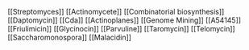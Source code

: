 [[Streptomyces]]
[[Actinomycete]]
[[Combinatorial biosynthesis]]
[[Daptomycin]]
[[Cda]]
[[Actinoplanes]]
[[Genome Mining]]
[[A54145]]
[[Friulimicin]]
[[Glycinocin]]
[[Parvuline]]
[[Taromycin]]
[[Telomycin]]
[[Saccharomonospora]]
[[Malacidin]]
